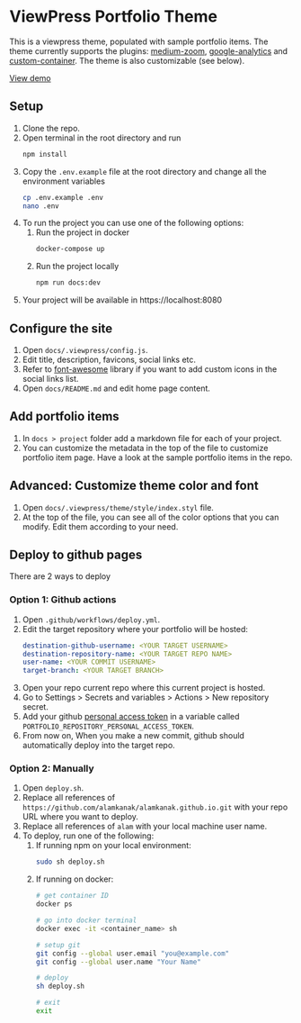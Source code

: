 # ViewPress Portfolio Theme
This is a viewpress theme, populated with sample portfolio items. The theme currently supports the plugins: [medium-zoom](https://vuepress.vuejs.org/plugin/official/plugin-medium-zoom.html), [google-analytics](https://vuepress.vuejs.org/plugin/official/plugin-google-analytics.html) and [custom-container](https://vuepress.vuejs.org/guide/markdown.html#custom-containers). The theme is also customizable (see below).

[View demo](https://alamkanak.github.io)

## Setup
1. Clone the repo.
2. Open terminal in the root directory and run
    ```bash
    npm install
    ```
3. Copy the `.env.example` file at the root directory and change all the environment variables
    ```bash
    cp .env.example .env
    nano .env
    ```
4. To run the project you can use one of the following options:
    1. Run the project in docker
        ```bash
        docker-compose up
        ```
    2. Run the project locally
        ```bash
        npm run docs:dev
        ```
5. Your project will be available in https://localhost:8080

## Configure the site
1. Open `docs/.viewpress/config.js`.
2. Edit title, description, favicons, social links etc.
3. Refer to [font-awesome](https://fontawesome.com) library if you want to add custom icons in the social links list.
4. Open `docs/README.md` and edit home page content.

## Add portfolio items
1. In `docs > project` folder add a markdown file for each of your project.
2. You can customize the metadata in the top of the file to customize portfolio item page. Have a look at the sample portfolio items in the repo.

## Advanced: Customize theme color and font
1. Open `docs/.viewpress/theme/style/index.styl` file.
2. At the top of the file, you can see all of the color options that you can modify. Edit them according to your need.

## Deploy to github pages
There are 2 ways to deploy

### Option 1: Github actions
1. Open `.github/workflows/deploy.yml`.
2. Edit the target repository where your portfolio will be hosted:
    ```yml
    destination-github-username: <YOUR TARGET USERNAME>
    destination-repository-name: <YOUR TARGET REPO NAME>
    user-name: <YOUR COMMIT USERNAME>
    target-branch: <YOUR TARGET BRANCH>
    ```
3. Open your repo current repo where this current project is hosted.
4. Go to Settings > Secrets and variables > Actions > New repository secret.
5. Add your github [personal access token](https://docs.github.com/en/enterprise-server@3.4/authentication/keeping-your-account-and-data-secure/creating-a-personal-access-token) in a variable called `PORTFOLIO_REPOSITORY_PERSONAL_ACCESS_TOKEN`.
6. From now on, When you make a new commit, github should automatically deploy into the target repo.

### Option 2: Manually
1. Open `deploy.sh`.
2. Replace all references of `https://github.com/alamkanak/alamkanak.github.io.git` with your repo URL where you want to deploy.
3. Replace all references of `alam` with your local machine user name.
4. To deploy, run one of the following:
    1. If running npm on your local environment:
        ```bash
        sudo sh deploy.sh
        ```
    2. If running on docker:
        ```bash
        # get container ID
        docker ps

        # go into docker terminal
        docker exec -it <container_name> sh

        # setup git
        git config --global user.email "you@example.com"
        git config --global user.name "Your Name"

        # deploy
        sh deploy.sh

        # exit
        exit
        ```
